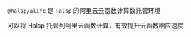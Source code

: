 <!--intro-->

`@halsp/alifc` 是 `Halsp` 的阿里云云函数计算数托管环境

可以将 Halsp 托管到阿里云函数计算，有效提升云函数响应速度

<!--intro-end-->

<!--install-->
